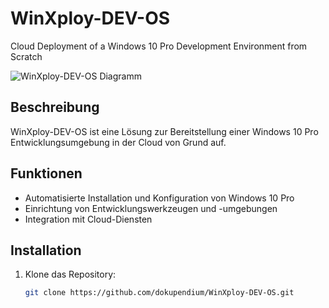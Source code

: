 # WinXploy-DEV-OS
Cloud Deployment of a Windows 10 Pro Development Environment from Scratch

![WinXploy-DEV-OS Diagramm](path/to/your/image.png)

## Beschreibung
WinXploy-DEV-OS ist eine Lösung zur Bereitstellung einer Windows 10 Pro Entwicklungsumgebung in der Cloud von Grund auf. 

## Funktionen
- Automatisierte Installation und Konfiguration von Windows 10 Pro
- Einrichtung von Entwicklungswerkzeugen und -umgebungen
- Integration mit Cloud-Diensten

## Installation
1. Klone das Repository:
   ```sh
   git clone https://github.com/dokupendium/WinXploy-DEV-OS.git
